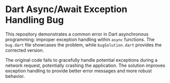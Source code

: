 # Dart Async/Await Exception Handling Bug

This repository demonstrates a common error in Dart asynchronous programming:  improper exception handling within `async` functions. The `bug.dart` file showcases the problem, while `bugSolution.dart` provides the corrected version.

The original code fails to gracefully handle potential exceptions during a network request, potentially crashing the application. The solution improves exception handling to provide better error messages and more robust behavior.